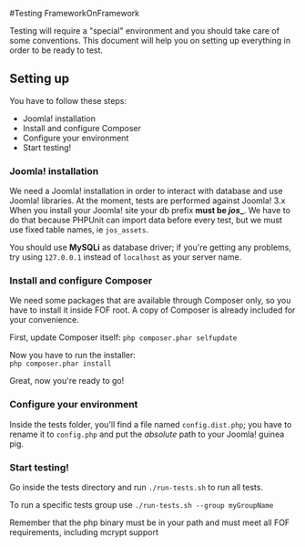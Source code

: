 #Testing FrameworkOnFramework

Testing will require a "special" environment and you should take care of some conventions.
This document will help you on setting up everything in order to be ready to test.

## Setting up

You have to follow these steps:
+ Joomla! installation
+ Install and configure Composer
+ Configure your environment
+ Start testing!

### Joomla! installation
We need a Joomla! installation in order to interact with database and use Joomla! libraries. At the moment, tests are performed against Joomla! 3.x
When you install your Joomla! site your db prefix **must be _jos__**. We have to do that because PHPUnit can import data before every test, but we must use fixed table names, ie `jos_assets`.

You should use **MySQLi** as database driver; if you're getting any problems, try using `127.0.0.1` instead of `localhost` as your server name.

### Install and configure Composer
We need some packages that are available through Composer only, so you have to install it inside FOF root. A copy of
Composer is already included for your convenience.

First, update Composer itself:
`php composer.phar selfupdate`

Now you have to run the installer:  
`php composer.phar install`

Great, now you're ready to go!

### Configure your environment
Inside the tests folder, you'll find a file named `config.dist.php`; you have to rename it to `config.php` and put
the _absolute_ path to your Joomla! guinea pig.

### Start testing!

Go inside the tests directory and run `./run-tests.sh` to run all tests.

To run a specific tests group use `./run-tests.sh --group myGroupName`

Remember that the php binary must be in your path and must meet all FOF requirements, including mcrypt support
